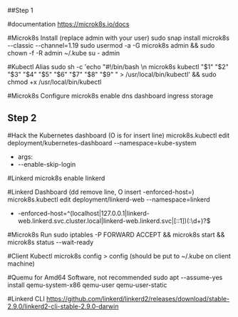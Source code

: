 ##Step 1

#documentation
https://microk8s.io/docs

#Microk8s Install (replace admin with your user)
sudo snap install microk8s --classic --channel=1.19
sudo usermod -a -G microk8s admin && sudo chown -f -R admin ~/.kube
su - admin

#Kubectl Alias
sudo sh -c 'echo "#!/bin/bash \n microk8s kubectl "\$1" "\$2" "\$3" "\$4" "\$5" "\$6" "\$7" "\$8" "\$9" " > /usr/local/bin/kubectl' && sudo chmod +x /usr/local/bin/kubectl

#Microk8s Configure
microk8s enable dns dashboard ingress storage

## Step 2
#Hack the Kubernetes dashboard (O is for insert line)
microk8s.kubectl edit deployment/kubernetes-dashboard --namespace=kube-system
- args:
- --enable-skip-login

#Linkerd
microk8s enable linkerd

#Linkerd Dashboard (dd remove line, O insert -enforced-host=)
microk8s.kubectl edit deployment/linkerd-web --namespace=linkerd

- -enforced-host=^(localhost|127\.0\.0\.1|linkerd-web\.linkerd\.svc\.cluster\.local|linkerd-web\.linkerd\.svc|\[::1\])(:\d+)?$

#Microk8s Run
sudo iptables -P FORWARD ACCEPT && microk8s start && microk8s status --wait-ready

#Client Kubectl
microk8s config > config (should be put to ~/.kube on client machine) 

#Quemu for Amd64 Software, not recommended
sudo apt --assume-yes install qemu-system-x86 qemu-user qemu-user-static

#Linkerd CLI
https://github.com/linkerd/linkerd2/releases/download/stable-2.9.0/linkerd2-cli-stable-2.9.0-darwin